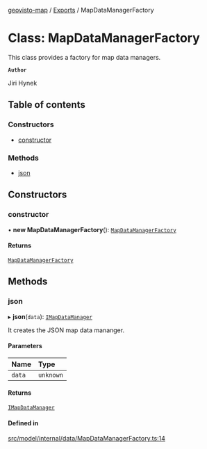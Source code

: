 [geovisto-map](../README.md) / [Exports](../modules.md) / MapDataManagerFactory

# Class: MapDataManagerFactory

This class provides a factory for map data managers.

**`Author`**

Jiri Hynek

## Table of contents

### Constructors

- [constructor](MapDataManagerFactory.md#constructor)

### Methods

- [json](MapDataManagerFactory.md#json)

## Constructors

### constructor

• **new MapDataManagerFactory**(): [`MapDataManagerFactory`](MapDataManagerFactory.md)

#### Returns

[`MapDataManagerFactory`](MapDataManagerFactory.md)

## Methods

### json

▸ **json**(`data`): [`IMapDataManager`](../interfaces/IMapDataManager.md)

It creates the JSON map data mananger.

#### Parameters

| Name | Type |
| :------ | :------ |
| `data` | `unknown` |

#### Returns

[`IMapDataManager`](../interfaces/IMapDataManager.md)

#### Defined in

[src/model/internal/data/MapDataManagerFactory.ts:14](https://github.com/geovisto/geovisto-map/blob/e22d774889dbc28cc1ec62933ecf6bab6690f172/src/model/internal/data/MapDataManagerFactory.ts#L14)
